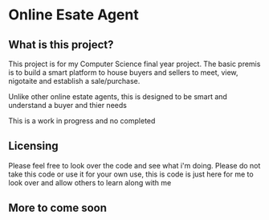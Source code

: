# Online Esate Agent

## What is this project?
This project is for my Computer Science final year project. The basic premis is to build a smart platform to house buyers and sellers to meet, view, nigotaite and establish a sale/purchase.

Unlike other online estate agents, this is designed to be smart and understand a buyer and thier needs

This is a work in progress and no completed

## Licensing
Please feel free to look over the code and see what i'm doing. Please do not take this code or use it for your own use, this is code is just here for me to look over and allow others to learn along with me

## More to come soon
